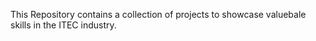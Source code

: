 This Repository contains a collection of projects to showcase valuebale skills in the ITEC industry.
